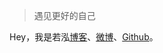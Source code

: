 > 遇见更好的自己

Hey，我是若泓[博客](http://ruohong.online)、[微博](https://weibo.com/happiness0522)、[Github](https://github.com/ruohong2018)。

